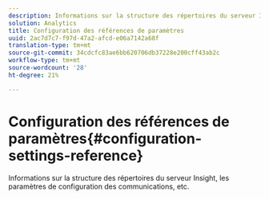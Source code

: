 ```yaml
---
description: Informations sur la structure des répertoires du serveur Insight, les paramètres de configuration des communications, etc.
solution: Analytics
title: Configuration des références de paramètres
uuid: 2ac7d7c7-f97d-47a2-afcd-e06a7142a68f
translation-type: tm+mt
source-git-commit: 34cdcfc83ae6bb620706db37228e200cff43ab2c
workflow-type: tm+mt
source-wordcount: '28'
ht-degree: 21%

---
```



# Configuration des références de paramètres{#configuration-settings-reference}

Informations sur la structure des répertoires du serveur Insight, les paramètres de configuration des communications, etc.

